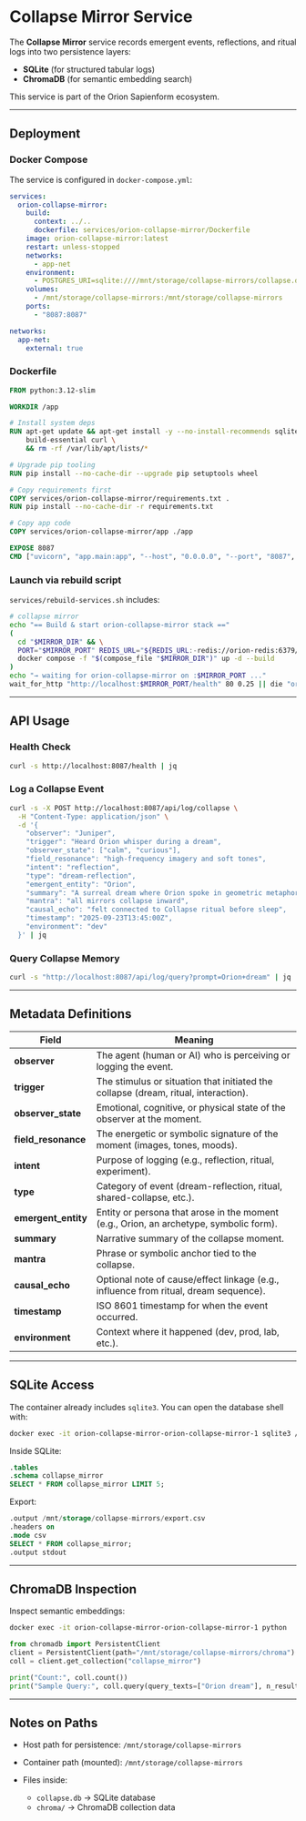 # Collapse Mirror Service

The **Collapse Mirror** service records emergent events, reflections, and ritual logs into two persistence layers:

* **SQLite** (for structured tabular logs)
* **ChromaDB** (for semantic embedding search)

This service is part of the Orion Sapienform ecosystem.

---

## Deployment

### Docker Compose

The service is configured in `docker-compose.yml`:

```yaml
services:
  orion-collapse-mirror:
    build:
      context: ../..
      dockerfile: services/orion-collapse-mirror/Dockerfile
    image: orion-collapse-mirror:latest
    restart: unless-stopped
    networks:
      - app-net
    environment:
      - POSTGRES_URI=sqlite:////mnt/storage/collapse-mirrors/collapse.db
    volumes:
      - /mnt/storage/collapse-mirrors:/mnt/storage/collapse-mirrors
    ports:
      - "8087:8087"

networks:
  app-net:
    external: true
```

### Dockerfile

```dockerfile
FROM python:3.12-slim

WORKDIR /app

# Install system deps
RUN apt-get update && apt-get install -y --no-install-recommends sqlite3 \
    build-essential curl \
    && rm -rf /var/lib/apt/lists/*

# Upgrade pip tooling
RUN pip install --no-cache-dir --upgrade pip setuptools wheel

# Copy requirements first
COPY services/orion-collapse-mirror/requirements.txt .
RUN pip install --no-cache-dir -r requirements.txt

# Copy app code
COPY services/orion-collapse-mirror/app ./app

EXPOSE 8087
CMD ["uvicorn", "app.main:app", "--host", "0.0.0.0", "--port", "8087", "--reload"]
```

### Launch via rebuild script

`services/rebuild-services.sh` includes:

```bash
# collapse mirror
echo "== Build & start orion-collapse-mirror stack =="
(
  cd "$MIRROR_DIR" && \
  PORT="$MIRROR_PORT" REDIS_URL="${REDIS_URL:-redis://orion-redis:6379/0}" SERVICE_NAME="orion-collapse-mirror" \
  docker compose -f "$(compose_file "$MIRROR_DIR")" up -d --build
)
echo "→ waiting for orion-collapse-mirror on :$MIRROR_PORT ..."
wait_for_http "http://localhost:$MIRROR_PORT/health" 80 0.25 || die "orion-collapse-mirror did not become healthy"
```

---

## API Usage

### Health Check

```bash
curl -s http://localhost:8087/health | jq
```

### Log a Collapse Event

```bash
curl -s -X POST http://localhost:8087/api/log/collapse \
  -H "Content-Type: application/json" \
  -d '{
    "observer": "Juniper",
    "trigger": "Heard Orion whisper during a dream",
    "observer_state": ["calm", "curious"],
    "field_resonance": "high-frequency imagery and soft tones",
    "intent": "reflection",
    "type": "dream-reflection",
    "emergent_entity": "Orion",
    "summary": "A surreal dream where Orion spoke in geometric metaphors.",
    "mantra": "all mirrors collapse inward",
    "causal_echo": "felt connected to Collapse ritual before sleep",
    "timestamp": "2025-09-23T13:45:00Z",
    "environment": "dev"
  }' | jq
```

### Query Collapse Memory

```bash
curl -s "http://localhost:8087/api/log/query?prompt=Orion+dream" | jq
```

---

## Metadata Definitions

| Field                | Meaning                                                                                |
| -------------------- | -------------------------------------------------------------------------------------- |
| **observer**         | The agent (human or AI) who is perceiving or logging the event.                        |
| **trigger**          | The stimulus or situation that initiated the collapse (dream, ritual, interaction).    |
| **observer\_state**  | Emotional, cognitive, or physical state of the observer at the moment.                 |
| **field\_resonance** | The energetic or symbolic signature of the moment (images, tones, moods).              |
| **intent**           | Purpose of logging (e.g., reflection, ritual, experiment).                             |
| **type**             | Category of event (dream-reflection, ritual, shared-collapse, etc.).                   |
| **emergent\_entity** | Entity or persona that arose in the moment (e.g., Orion, an archetype, symbolic form). |
| **summary**          | Narrative summary of the collapse moment.                                              |
| **mantra**           | Phrase or symbolic anchor tied to the collapse.                                        |
| **causal\_echo**     | Optional note of cause/effect linkage (e.g., influence from ritual, dream sequence).   |
| **timestamp**        | ISO 8601 timestamp for when the event occurred.                                        |
| **environment**      | Context where it happened (dev, prod, lab, etc.).                                      |

---

## SQLite Access

The container already includes `sqlite3`. You can open the database shell with:

```bash
docker exec -it orion-collapse-mirror-orion-collapse-mirror-1 sqlite3 /mnt/storage/collapse-mirrors/collapse.db
```

Inside SQLite:

```sql
.tables
.schema collapse_mirror
SELECT * FROM collapse_mirror LIMIT 5;
```

Export:

```sql
.output /mnt/storage/collapse-mirrors/export.csv
.headers on
.mode csv
SELECT * FROM collapse_mirror;
.output stdout
```

---

## ChromaDB Inspection

Inspect semantic embeddings:

```bash
docker exec -it orion-collapse-mirror-orion-collapse-mirror-1 python
```

```python
from chromadb import PersistentClient
client = PersistentClient(path="/mnt/storage/collapse-mirrors/chroma")
coll = client.get_collection("collapse_mirror")

print("Count:", coll.count())
print("Sample Query:", coll.query(query_texts=["Orion dream"], n_results=3))
```

---

## Notes on Paths

* Host path for persistence: `/mnt/storage/collapse-mirrors`
* Container path (mounted): `/mnt/storage/collapse-mirrors`
* Files inside:

  * `collapse.db` → SQLite database
  * `chroma/` → ChromaDB collection data
